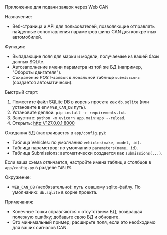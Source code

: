 Приложение для подачи заявок через Web CAN

Назначение:
- Веб-страница и API для пользователей, позволяющие отправлять найденные сопоставления параметров шины CAN для конкретных автомобилей.

Функции:
- Выпадающие поля для марки и модели, получаемые из вашей базы данных SQLite.
- Автозаполнение имени параметра из той же БД (например, "Обороты двигателя").
- Сохранение POST-заявок в локальной таблице `submissions` (создается автоматически).

Быстрый старт:
1) Поместите файл SQLite DB в корень проекта как `db.sqlite` (или установите в env `WEB_CAN_DB` путь).
2) Установите деплои: `pip install -r requirements.txt`.
3) Запустите: `python -m uvicorn app.main:app --reload`.
4) Открыть: http://127.0.0.1:8000

Ожидания БД (настраивается в `app/config.py`):
- Таблица Vehicles: по умолчанию `vehicles(make, model, id)`.
- Таблица параметров: по умолчанию `parameters(name, id)`.
- Таблица Submissions: автоматически создается как `submissions(...)`.

Если ваша схема отличается, настройте имена таблиц и столбцов в `app/config.py` в разделе `TABLES`.

Окружение:
- `WEB_CAN_DB` (необязательно): путь к вашему sqlite-файлу. По умолчанию: `db.sqlite` в корне проекта.

Примечания:
- Конечные точки справляются с отсутствием БД, возвращая полезную ошибку; добавьте свою БД и обновите.
- Это минимальный пример; расширьте поля, если это необходимо для ваших сигналов CAN.
